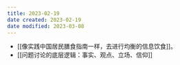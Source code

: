 ```yaml
---
title: 2023-02-19
date created: 2023-02-19
date modified: 2023-03-08
---
```

- [[像实践中国居民膳食指南一样，去进行均衡的信息饮食]]。
- [[问题讨论的底层逻辑：事实、观点、立场、信仰]]
